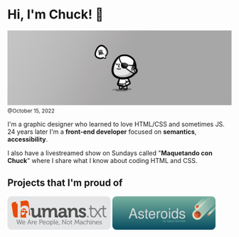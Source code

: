 # Hi, I'm Chuck! 👋
![Hi there](./assets/img/header.png)
<small>@October 15, 2022</small>

I'm a graphic designer who learned to love HTML/CSS and sometimes JS. <span title="WHHAAAT? 😱">24</span> years later I'm a **front-end developer** focused on **semantics**, **accessibility**. 

I also have a livestreamed show on Sundays called "**Maquetando con Chuck**" where I share what I know about coding HTML and CSS.

## Projects that I'm proud of

[<img src="./assets/img/humanstxt.svg" height="75">](https://humanstxt.org) [<img src="./assets/img/asteroids.svg" height="75">](https://github.com/spacenomads/asteroids)  

<!--
**oneeyedman/oneeyedman** is a ✨ _special_ ✨ repository because its `README.md` (this file) appears on your GitHub profile.

Here are some ideas to get you started:

- 🔭 I’m currently working on ...
- 🌱 I’m currently learning ...
- 👯 I’m looking to collaborate on ...
- 🤔 I’m looking for help with ...
- 💬 Ask me about ...
- 📫 How to reach me: ...
- 😄 Pronouns: ...
- ⚡ Fun fact: ...
-->
